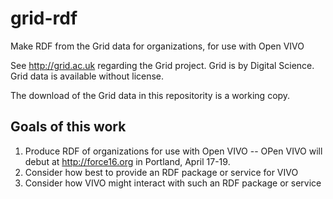 # grid-rdf
Make RDF from the Grid data for organizations, for use with Open VIVO

See http://grid.ac.uk regarding the Grid project.  Grid is by Digital Science.  Grid data is available without license.

The download of the Grid data in this repositority is a working copy.

## Goals of this work

1. Produce RDF of organizations for use with Open VIVO -- OPen VIVO will debut at http://force16.org in Portland, April 17-19.
1. Consider how best to provide an RDF package or service for VIVO
1. Consider how VIVO might interact with such an RDF package or service
